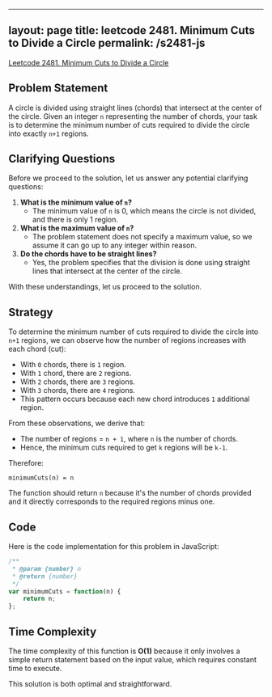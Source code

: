 
---
layout: page
title: leetcode 2481. Minimum Cuts to Divide a Circle
permalink: /s2481-js
---
[Leetcode 2481. Minimum Cuts to Divide a Circle](https://algoadvance.github.io/algoadvance/l2481)
## Problem Statement
A circle is divided using straight lines (chords) that intersect at the center of the circle. Given an integer `n` representing the number of chords, your task is to determine the minimum number of cuts required to divide the circle into exactly `n+1` regions.

## Clarifying Questions
Before we proceed to the solution, let us answer any potential clarifying questions:
1. **What is the minimum value of `n`?**
   - The minimum value of `n` is 0, which means the circle is not divided, and there is only 1 region.
2. **What is the maximum value of `n`?**
   - The problem statement does not specify a maximum value, so we assume it can go up to any integer within reason.
3. **Do the chords have to be straight lines?**
   - Yes, the problem specifies that the division is done using straight lines that intersect at the center of the circle.

With these understandings, let us proceed to the solution.

## Strategy 
To determine the minimum number of cuts required to divide the circle into `n+1` regions, we can observe how the number of regions increases with each chord (cut):
- With `0` chords, there is `1` region.
- With `1` chord, there are `2` regions.
- With `2` chords, there are `3` regions.
- With `3` chords, there are `4` regions.
- This pattern occurs because each new chord introduces `1` additional region.

From these observations, we derive that:
- The number of regions = `n + 1`, where `n` is the number of chords.
- Hence, the minimum cuts required to get `k` regions will be `k-1`.

Therefore:
```plaintext
minimumCuts(n) = n
```

The function should return `n` because it's the number of chords provided and it directly corresponds to the required regions minus one.

## Code
Here is the code implementation for this problem in JavaScript:

```javascript
/**
 * @param {number} n
 * @return {number}
 */
var minimumCuts = function(n) {
    return n;
};
```

## Time Complexity
The time complexity of this function is **O(1)** because it only involves a simple return statement based on the input value, which requires constant time to execute.

This solution is both optimal and straightforward.